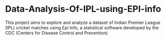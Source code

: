 # Data-Analysis-Of-IPL-using-EPI-info
This project aims to explore and analyze a dataset of Indian Premier League (IPL) cricket matches using Epi Info, a statistical software developed by the CDC (Centers for Disease Control and Prevention)
